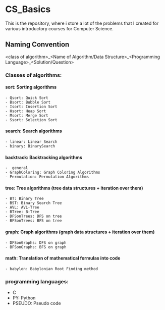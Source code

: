 # CS_Basics
This is the repository, where i store a lot of the problems that I created for various introductory courses for Computer Science.


## Naming Convention
\<class of algorithm>\_\<Name of Algorithm/Data Structure>\_\<Programming Language>\_\<Solution/Question>

### Classes of algorithms:
#### sort: Sorting algorithms
    - Qsort: Quick Sort
    - Bsort: Bubble Sort
    - Isort: Insertion Sort
    - Hsort: Heap Sort
    - Msort: Merge Sort
    - Ssort: Selection Sort
#### search: Search algorithms
    - linear: Linear Search
    - binary: BinarySearch
#### backtrack: Backtracking algorithms
    -  general
    - GraphColoring: Graph Coloring Algorithms
    - Permutation: Permutation Algorithms
#### tree: Tree algorithms (tree data structures + iteration over them)
    - BT: Binary Tree
    - BST: Binary Search Tree
    - AVL: AVL-Tree
    - BTree: B-Tree
    - DFSonTrees: DFS on tree
    - BFSonTrees: BFS on tree
#### graph: Graph algorithms (graph data structures + iteration over them)
    - DFSonGraphs: DFS on graph
    - BFSonGraphs: BFS on graph
#### math: Translation of mathematical formulas into code
    - babylon: Babylonian Root Finding method


### programming languages:
- C
- PY: Python
- PSEUDO: Pseudo code